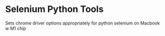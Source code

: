 # Selenium Python Tools

Sets chrome driver options appropriately for python selenium on Macbook w M1 chip